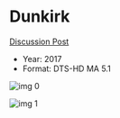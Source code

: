 # Dunkirk

[Discussion Post](https://www.avsforum.com/threads/bass-eq-for-filtered-movies.2995212/post-56742350)

* Year: 2017
* Format: DTS-HD MA 5.1

![img 0](https://i.imgur.com/ImTsoht.jpg)

![img 1](https://i.imgur.com/yQdsnOw.jpg)

